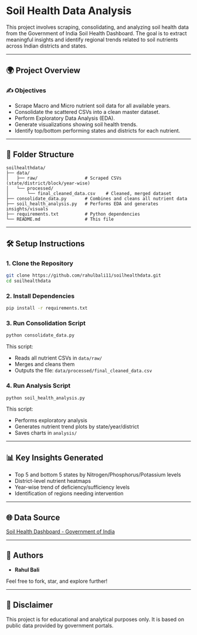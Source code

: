 # Soil Health Data Analysis

This project involves scraping, consolidating, and analyzing soil health data from the Government of India Soil Health Dashboard. The goal is to extract meaningful insights and identify regional trends related to soil nutrients across Indian districts and states.

---

## 🌍 Project Overview

### ✍️ Objectives

- Scrape Macro and Micro nutrient soil data for all available years.
- Consolidate the scattered CSVs into a clean master dataset.
- Perform Exploratory Data Analysis (EDA).
- Generate visualizations showing soil health trends.
- Identify top/bottom performing states and districts for each nutrient.

---

## 📂 Folder Structure

```
soilhealthdata/
├── data/
│   ├── raw/                  # Scraped CSVs (state/district/block/year-wise)
│   └── processed/
│       └── final_cleaned_data.csv    # Cleaned, merged dataset
├── consolidate_data.py       # Combines and cleans all nutrient data
├── soil_health_analysis.py   # Performs EDA and generates insights/visuals
├── requirements.txt          # Python dependencies
└── README.md                 # This file
```

---

## 🛠️ Setup Instructions

### 1. Clone the Repository

```bash
git clone https://github.com/rahulbali11/soilhealthdata.git
cd soilhealthdata
```

### 2. Install Dependencies

```bash
pip install -r requirements.txt
```

### 3. Run Consolidation Script

```bash
python consolidate_data.py
```

This script:

- Reads all nutrient CSVs in `data/raw/`
- Merges and cleans them
- Outputs the file: `data/processed/final_cleaned_data.csv`

### 4. Run Analysis Script

```bash
python soil_health_analysis.py
```

This script:

- Performs exploratory analysis
- Generates nutrient trend plots by state/year/district
- Saves charts in `analysis/`

---

## 📊 Key Insights Generated

- Top 5 and bottom 5 states by Nitrogen/Phosphorus/Potassium levels
- District-level nutrient heatmaps
- Year-wise trend of deficiency/sufficiency levels
- Identification of regions needing intervention

---

## 🌐 Data Source

[Soil Health Dashboard - Government of India](https://soilhealth.dac.gov.in/piechart)

---

## 🧱 Authors

- **Rahul Bali**

Feel free to fork, star, and explore further!

---

## 🚫 Disclaimer

This project is for educational and analytical purposes only. It is based on public data provided by government portals.
